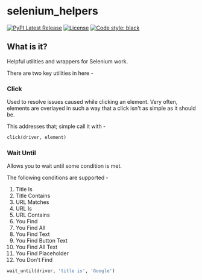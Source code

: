 # selenium_helpers

[![PyPI Latest Release](https://img.shields.io/pypi/v/selenium_helpers.svg)](https://pypi.org/project/selenium-helpers/)
[![License](https://img.shields.io/pypi/l/selenium_helpers.svg)](https://github.com/ExSidius/selenium_helpers/blob/master/LICENSE)
[![Code style: black](https://img.shields.io/badge/code%20style-black-000000.svg)](https://github.com/psf/black)

## What is it?
Helpful utilities and wrappers for Selenium work.

There are two key utilities in here -

### Click
Used to resolve issues caused while clicking an element.
Very often, elements are overlayed in such a way that a click isn't as simple as it should be.

This addresses that; simple call it with -
```python
click(driver, element)
```


### Wait Until

Allows you to wait until some condition is met.

The following conditions are supported -

1. Title Is
2. Title Contains
3. URL Matches
4. URL Is
5. URL Contains
6. You Find
7. You Find All
8. You Find Text
9. You Find Button Text
10. You Find All Text
11. You Find Placeholder
12. You Don't Find

```python
wait_until(driver, 'title is', 'Google')
```
